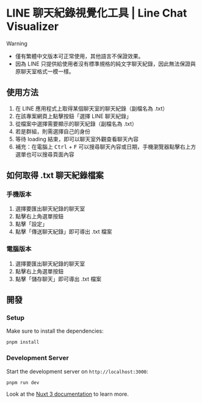# LINE 聊天紀錄視覺化工具 | Line Chat Visualizer

> [!WARNING]
> - 僅有繁體中文版本可正常使用，其他語言不保證效果。
> - 因為 LINE 只提供給使用者沒有標準規格的純文字聊天紀錄，因此無法保證與原聊天室格式一模一樣。

## 使用方法
1. 在 LINE 應用程式上取得某個聊天室的聊天紀錄（副檔名為 .txt）
2. 在該專案網頁上點擊按鈕「選擇 LINE 聊天紀錄」
3. 從檔案中選擇需要顯示的聊天紀錄（副檔名為 .txt）
4. 若是群組，則需選擇自己的身份
5. 等待 loading 結束，即可以聊天室外觀查看聊天內容
6. 補充：在電腦上 <kbd>Ctrl</kbd> + <kbd>F</kbd> 可以搜尋聊天內容或日期，手機瀏覽器點擊右上方選單也可以搜尋頁面內容

## 如何取得 .txt 聊天紀錄檔案
### 手機版本
1. 選擇要匯出聊天紀錄的聊天室
2. 點擊右上角選單按鈕
3. 點擊「設定」
4. 點擊「傳送聊天紀錄」即可導出 .txt 檔案

### 電腦版本
1. 選擇要匯出聊天紀錄的聊天室
2. 點擊右上角選單按鈕
3. 點擊「儲存聊天」即可導出 .txt 檔案

## 開發
### Setup
Make sure to install the dependencies:

```bash
pnpm install
```

### Development Server

Start the development server on `http://localhost:3000`:

```bash
pnpm run dev
```
Look at the [Nuxt 3 documentation](https://nuxt.com/docs/getting-started/introduction) to learn more.
